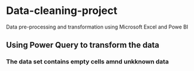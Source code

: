 # Data-cleaning-project
Data pre-processing and transformation using Microsoft Excel and Powe BI

## Using Power Query to transform the data
### The data set contains empty cells amnd unkknown data
